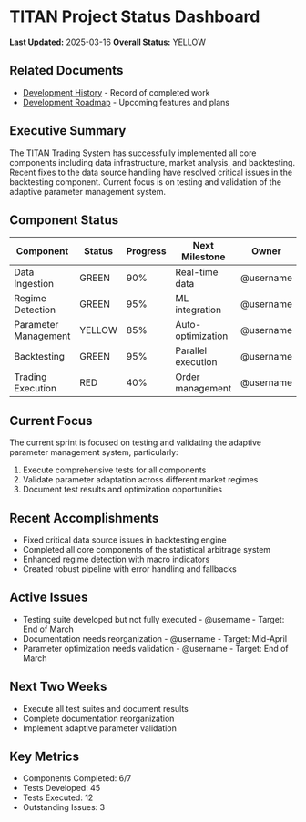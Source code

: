 # TITAN Project Status Dashboard

**Last Updated:** 2025-03-16
**Overall Status:** YELLOW

## Related Documents

- [Development History](./development_history.md) - Record of completed work
- [Development Roadmap](./development_roadmap.md) - Upcoming features and plans

## Executive Summary

The TITAN Trading System has successfully implemented all core components including data infrastructure, market analysis, and backtesting. Recent fixes to the data source handling have resolved critical issues in the backtesting component. Current focus is on testing and validation of the adaptive parameter management system.

## Component Status

| Component            | Status | Progress | Next Milestone     | Owner     |
| -------------------- | ------ | -------- | ------------------ | --------- |
| Data Ingestion       | GREEN  | 90%      | Real-time data     | @username |
| Regime Detection     | GREEN  | 95%      | ML integration     | @username |
| Parameter Management | YELLOW | 85%      | Auto-optimization  | @username |
| Backtesting          | GREEN  | 95%      | Parallel execution | @username |
| Trading Execution    | RED    | 40%      | Order management   | @username |

## Current Focus

The current sprint is focused on testing and validating the adaptive parameter management system, particularly:

1. Execute comprehensive tests for all components
2. Validate parameter adaptation across different market regimes
3. Document test results and optimization opportunities

## Recent Accomplishments

- Fixed critical data source issues in backtesting engine
- Completed all core components of the statistical arbitrage system
- Enhanced regime detection with macro indicators
- Created robust pipeline with error handling and fallbacks

## Active Issues

- Testing suite developed but not fully executed - @username - Target: End of March
- Documentation needs reorganization - @username - Target: Mid-April
- Parameter optimization needs validation - @username - Target: End of March

## Next Two Weeks

- Execute all test suites and document results
- Complete documentation reorganization
- Implement adaptive parameter validation

## Key Metrics

- Components Completed: 6/7
- Tests Developed: 45
- Tests Executed: 12
- Outstanding Issues: 3
